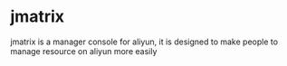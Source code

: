 # jmatrix
jmatrix is a manager console for aliyun, it is designed to make people to manage resource on aliyun more easily